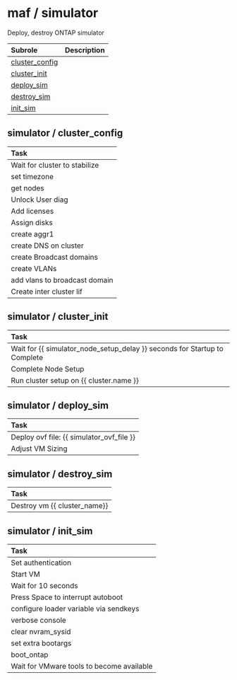 # maf / simulator 
Deploy, destroy ONTAP simulator

| Subrole | Description |
| :------ | :---------- |
| [cluster_config](#simulator--cluster_config) |  |
| [cluster_init](#simulator--cluster_init) |  |
| [deploy_sim](#simulator--deploy_sim) |  |
| [destroy_sim](#simulator--destroy_sim) |  |
| [init_sim](#simulator--init_sim) |  |




## simulator / cluster_config


| Task |
| :--- |
| Wait for cluster to stabilize |
| set timezone |
| get nodes |
| Unlock User diag |
| Add licenses |
| Assign disks |
| create aggr1 |
| create DNS on cluster |
| create Broadcast domains |
| create VLANs |
| add vlans to broadcast domain |
| Create inter cluster lif |



## simulator / cluster_init


| Task |
| :--- |
| Wait for {{ simulator_node_setup_delay }} seconds for Startup to Complete |
| Complete Node Setup |
| Run cluster setup on {{ cluster.name }} |



## simulator / deploy_sim


| Task |
| :--- |
| Deploy ovf file: {{ simulator_ovf_file }} |
| Adjust VM Sizing |



## simulator / destroy_sim


| Task |
| :--- |
| Destroy vm {{ cluster_name}} |



## simulator / init_sim


| Task |
| :--- |
| Set authentication |
| Start VM |
| Wait for 10 seconds |
| Press Space to interrupt autoboot |
| configure loader variable via sendkeys |
| verbose console |
| clear nvram_sysid |
| set extra bootargs |
| boot_ontap |
| Wait for VMware tools to become available |




